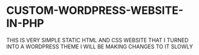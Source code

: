# CUSTOM-WORDPRESS-WEBSITE-IN-PHP
THIS IS VERY SIMPLE STATIC HTML AND CSS WEBSITE THAT I TURNED INTO A WORDPRESS THEME I WILL BE MAKING CHANGES TO IT SLOWLY 
